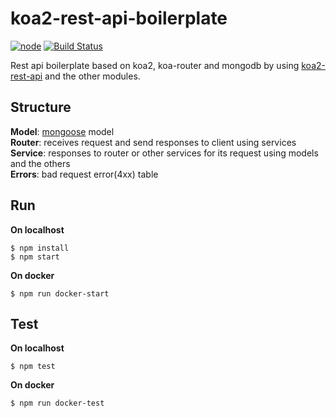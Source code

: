 # koa2-rest-api-boilerplate
[![node][node-image]][node-url]
[![Build Status][travis-image]][travis-url]

[node-image]: https://img.shields.io/badge/node-%3E%3D%208.1.4-brightgreen.svg
[node-url]: https://nodejs.org
[travis-image]: https://travis-ci.org/HanHyeoksu/koa2-rest-api-boilerplate.svg?branch=master
[travis-url]: https://travis-ci.org/HanHyeoksu/koa2-rest-api-boilerplate

Rest api boilerplate based on koa2, koa-router and mongodb by using [koa2-rest-api](https://github.com/HanHyeoksu/koa2-rest-api) and the other modules.

## Structure
**Model**: [mongoose](http://mongoosejs.com/) model  
**Router**: receives request and send responses to client using services  
**Service**: responses to router or other services for its request using models and the others  
**Errors**: bad request error(4xx) table  

## Run
**On localhost**
```shell
$ npm install
$ npm start
```

**On docker**
```shell
$ npm run docker-start
```

## Test
**On localhost**
```shell
$ npm test
```

**On docker**
```shell
$ npm run docker-test
```
